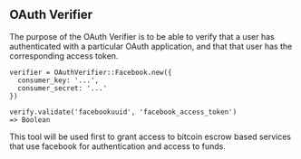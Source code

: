 ## OAuth Verifier
  
The purpose of the OAuth Verifier is to be able to verify that a user
has authenticated with a particular OAuth application, and that that 
user has the corresponding access token.

    verifier = OAuthVerifier::Facebook.new({
      consumer_key: '...', 
      consumer_secret: '...'
    })
    
    verify.validate('facebookuuid', 'facebook_access_token') 
    => Boolean
    
This tool will be used first to grant access to bitcoin escrow based
services that use facebook for authentication and access to funds.
